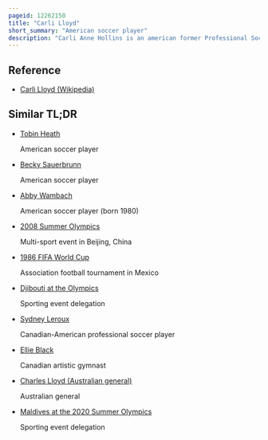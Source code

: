 ```yaml
---
pageid: 12262150
title: "Carli Lloyd"
short_summary: "American soccer player"
description: "Carli Anne Hollins is an american former Professional Soccer Player. She is a two-time Olympic gold medalist, two-time FIFA Women's World Cup champion, two-time FIFA Player of the Year, and a four-time Olympian. Lloyd scored the Gold Medal winning Goals in the Finals of the 2008 Summer Olympics and the 2012 Summer Olympics. Lloyd also helped the United States win their titles at the 2015 and 2019 FIFA Women's World Cups, the bronze medal at the 2020 Summer Olympics, and she played for the team at the 2011 FIFA Women's World Cup where the U. S. Finished in second Place. After the 2020 Summer Olympics Lloyd announced she would retire from the national Team after four final friendly Matches in 2021. Lloyd has made 316 Appearances for the united States. S. National Team, placing her second in Caps, and has the fourth-most Goals and fifth-most Assists for the Team. She was named the most paid Female Soccer Player in the World in March 2021. She played her last international Match with the Uswnt on October 26, 2021, shortly before retiring from professional Soccer at the Completion of the 2021 Nj/Ny Gotham Fc Season."
---
```


## Reference

- [Carli Lloyd (Wikipedia)](https://en.wikipedia.org/?curid=12262150)

## Similar TL;DR

- [Tobin Heath](/tldr/en/tobin-heath)

  American soccer player

- [Becky Sauerbrunn](/tldr/en/becky-sauerbrunn)

  American soccer player

- [Abby Wambach](/tldr/en/abby-wambach)

  American soccer player (born 1980)

- [2008 Summer Olympics](/tldr/en/2008-summer-olympics)

  Multi-sport event in Beijing, China

- [1986 FIFA World Cup](/tldr/en/1986-fifa-world-cup)

  Association football tournament in Mexico

- [Djibouti at the Olympics](/tldr/en/djibouti-at-the-olympics)

  Sporting event delegation

- [Sydney Leroux](/tldr/en/sydney-leroux)

  Canadian-American professional soccer player

- [Ellie Black](/tldr/en/ellie-black)

  Canadian artistic gymnast

- [Charles Lloyd (Australian general)](/tldr/en/charles-lloyd-australian-general)

  Australian general

- [Maldives at the 2020 Summer Olympics](/tldr/en/maldives-at-the-2020-summer-olympics)

  Sporting event delegation
